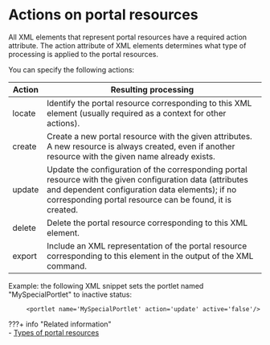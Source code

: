 # Actions on portal resources

All XML elements that represent portal resources have a required action attribute. The action attribute of XML elements determines what type of processing is applied to the portal resources.

You can specify the following actions:

|Action|Resulting processing|
|------|--------------------|
|locate|Identify the portal resource corresponding to this XML element (usually required as a context for other actions).|
|create|Create a new portal resource with the given attributes. A new resource is always created, even if another resource with the given name already exists.|
|update|Update the configuration of the corresponding portal resource with the given configuration data (attributes and dependent configuration data elements); if no corresponding portal resource can be found, it is created.|
|delete|Delete the portal resource corresponding to this XML element.|
|export|Include an XML representation of the portal resource corresponding to this element in the output of the XML command.|

Example: the following XML snippet sets the portlet named "MySpecialPortlet" to inactive status:

```
     <portlet name='MySpecialPortlet' action='update' active='false'/>

```

???+ info "Related information"  
     -    [Types of portal resources](../../../../portal_admin_tools/xml_config_interface/xml_config_ref/types_portal_resources/adxmlref_resrc_types.md)

